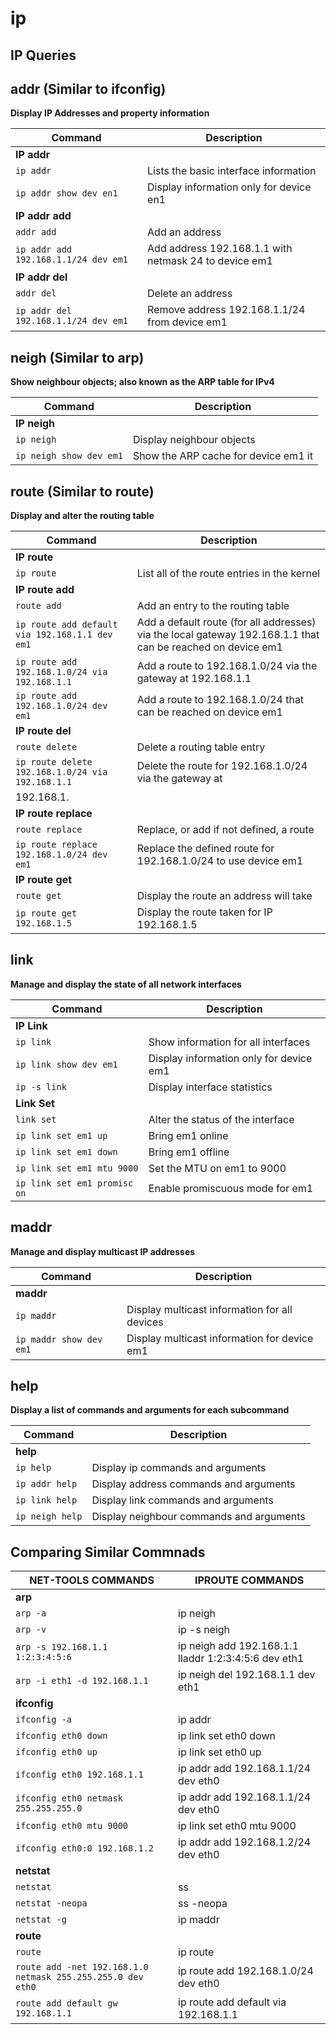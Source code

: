 # ip

## IP Queries

## addr (Similar to ifconfig)

**Display IP Addresses and property information**

| **Command**   | **Description**   |
| --------------|-------------------|
| **IP addr** |
| `ip addr` | Lists the basic interface information |
| `ip addr show dev en1` | Display information only for device en1 |
| **IP addr add** |
| `addr add` | Add an address |
| `ip addr add 192.168.1.1/24 dev em1` | Add address 192.168.1.1 with netmask 24 to device em1 |
| **IP addr del** |
| `addr del` | Delete an address |
| `ip addr del 192.168.1.1/24 dev em1` | Remove address 192.168.1.1/24 from device em1 |

## neigh (Similar to arp)

**Show neighbour objects; also known as the ARP table for IPv4**

| **Command**   | **Description**   |
| --------------|-------------------|
| **IP neigh** |
| `ip neigh` | Display neighbour objects |
| `ip neigh show dev em1` | Show the ARP cache for device em1 it |

## route (Similar to route)

**Display and alter the routing table**

| **Command**   | **Description**   |
| --------------|-------------------|
| **IP route** |
| `ip route` | List all of the route entries in the kernel |
| **IP route add** |
|`route add` | Add an entry to the routing table |
| `ip route add default via 192.168.1.1 dev em1` | Add a default route (for all addresses) via the local gateway 192.168.1.1 that can be reached on device em1 |
| `ip route add 192.168.1.0/24 via 192.168.1.1` | Add a route to 192.168.1.0/24 via the gateway at 192.168.1.1 |
| `ip route add 192.168.1.0/24 dev em1` | Add a route to 192.168.1.0/24 that can be reached on device em1 |
| **IP route del** |
|`route delete` | Delete a routing table entry |
| `ip route delete 192.168.1.0/24 via 192.168.1.1` | Delete the route for 192.168.1.0/24 via the gateway at
192.168.1. |
| **IP route replace** |
| `route replace` | Replace, or add if not defined, a route |
| `ip route replace 192.168.1.0/24 dev em1` | Replace the defined route for 192.168.1.0/24 to use device em1 |
| **IP route get** |
|`route get` | Display the route an address will take |
| `ip route get 192.168.1.5` | Display the route taken for IP 192.168.1.5 |

## link

**Manage and display the state of all network interfaces**

| **Command**   | **Description**   |
| --------------|-------------------|
| **IP Link** |
| `ip link` | Show information for all interfaces |
| `ip link show dev em1` | Display information only for device em1 |
| `ip -s link` | Display interface statistics |
| **Link Set** |
|`link set` |  Alter the status of the interface |
| `ip link set em1 up` | Bring em1 online |
| `ip link set em1 down` | Bring em1 offline |
| `ip link set em1 mtu 9000` | Set the MTU on em1 to 9000 |
| `ip link set em1 promisc on` | Enable promiscuous mode for em1 |

## maddr

**Manage and display multicast IP addresses**

| **Command**   | **Description**   |
| --------------|-------------------|
| **maddr** |
| `ip maddr` | Display multicast information for all devices |
| `ip maddr show dev em1` | Display multicast information for device em1 |

## help

**Display a list of commands and arguments for each subcommand**

| **Command**   | **Description**   |
| --------------|-------------------|
| **help** |
| `ip help` | Display ip commands and arguments |
| `ip addr help` | Display address commands and arguments |
| `ip link help` | Display link commands and arguments |
| `ip neigh help` | Display neighbour commands and arguments |

## Comparing Similar Commnads

| **NET-TOOLS COMMANDS** |**IPROUTE COMMANDS**  |
|------------------------|----------------------|
|**arp**|
|`arp -a` |ip neigh  |
|`arp -v` |ip -s neigh |
|`arp -s 192.168.1.1 1:2:3:4:5:6` |ip neigh add 192.168.1.1 lladdr 1:2:3:4:5:6 dev eth1 |
|`arp -i eth1 -d 192.168.1.1` |ip neigh del 192.168.1.1 dev eth1 |
|**ifconfig**|
|`ifconfig -a` |ip addr |
|`ifconfig eth0 down` |ip link set eth0 down |
|`ifconfig eth0 up` |ip link set eth0 up |
|`ifconfig eth0 192.168.1.1` |ip addr add 192.168.1.1/24 dev eth0 |
|`ifconfig eth0 netmask 255.255.255.0` |ip addr add 192.168.1.1/24 dev eth0 |
|`ifconfig eth0 mtu 9000` |ip link set eth0 mtu 9000 |
|`ifconfig eth0:0 192.168.1.2` |ip addr add 192.168.1.2/24 dev eth0 |
|**netstat**|
|`netstat` |ss |
|`netstat -neopa` |ss -neopa |
|`netstat -g`|ip maddr |
|**route**|
|`route`|ip route |
|`route add -net 192.168.1.0 netmask 255.255.255.0 dev eth0` |ip route add 192.168.1.0/24 dev eth0 |
|`route add default gw 192.168.1.1` |ip route add default via 192.168.1.1 |
